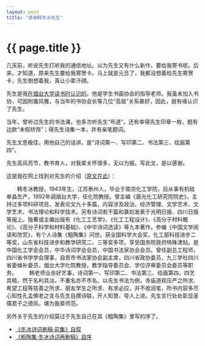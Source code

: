 ```yaml
---
layout: post
title: "感谢韩冬冰先生"
---
```


# {{ page.title }}


几天前，听说先生打听我的通信地址。以为先生又有什么新作，要给我寄书呢。后来，才知道，原来先生要给我寄贺卡。马上就是元旦了，我都没想着给先生寄贺卡，先生倒想着我，真让小辈汗顔。

先生是我[在烟台大学读书时认识的](/past/2010/1/5/wo-yu-shu-hua-xie-hui-de-bu-jie-zhi-yuan/)。他是学生书画协会的指导老师。我虽未加入书协，可因附庸风雅，与当年的书协会长等几位“高层”关系甚好，因此，就有缘认识了先生。

当年，曾听过先生的书法课。也多次听先生“布道”。还有幸得先生印章一枚，题有边款“未假矫饰”；得先生诗集一本，并有亲笔题词。

先生文思极佳，用他自己的话讲，是“诗词第一、写印第二、书法第三、绘画第四”。

先生高风亮节，教书育人，对我辈关怀很多，无以为报。写此文，是以感谢。

这是我在网上找到对先生的介绍（[原文在此](http://www.ehualang.com/author/1569.html)）：

　　韩冬冰教授，1943年生，江苏泰州人，毕业于南京化工学院，后从事有机硅单晶生产，1992年调烟台大学，任化院教授。曾主编《晨光化工研究院院史》，主持过多项科研项目，发表论文九十多篇，内容涉及政治、经济管理、文学艺术、文学艺术、书法理论和科学技术。另有诗词若干篇和篆刻发表于光明日报、四川日报等报上。独著或主编出版有《化工工艺学》、《化工工程设计》、《高分子材料概论》、《高分子科学和材料基础》、《中华诗词选读》等九本著作。参编《中国文学阅读和欣赏》，有个人诗集《粗陶集》问世。获全国科学大会奖，化工部科技进步二等奖，山东省科技进步和教学研究二、三等奖多项，享受国务院政府特殊津贴。是中国化工学会会员，中华诗词学会会员，中国书法家协会会员。曾任副总工程师，四川省书学学会理事，自贡市书法家协会副主席，四川省政协委员，九三学社四川省委候补委员，烟台大学化院教授，教学指导委员会、学位评审委员会委员等职务。
　　韩老师业余好艺事，诗词第一、写印第二、书法第三、绘画第四，四艺具精，然于名利具淡。不重名亦不市名。以先生书法为例，寺庙道观庄严之所求、希望工程等慈善之所求、朋友学生之所求、有求必应，并不收润笔，所书内容多尽心知性孔孟佛老之言与先生自撰诗联，开人知慧、导人上进。先生言行处处彰显圣儒君子之德风，堪为我辈师范。

另外关于先生的介绍莫过于先生自己在其《粗陶集》里写的序了。

* [《冬冰诗词删稿·前集》自叙](/past/2010/1/5/dong-bing-shi-ci-shan-gao-qian-ji-zi-xu-zhuan/)
* [《粗陶集·冬冰诗词再删稿》自序](/past/2010/1/5/cu-tao-ji-dong-bing-shi-ci-zai-shan-gao-zi-xu-zhuan/)
